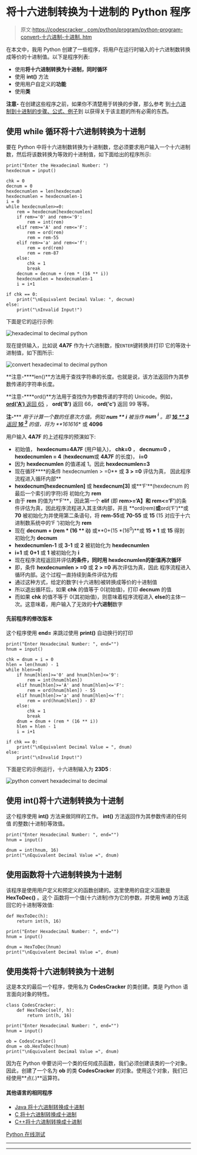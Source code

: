 # 将十六进制转换为十进制的 Python 程序

> 原文:[https://codescracker . com/python/program/python-program-convert-十六进制-十进制. htm](https://codescracker.com/python/program/python-program-convert-hexadecimal-to-decimal.htm)

在本文中，我用 Python 创建了一些程序，将用户在运行时输入的十六进制数转换成等价的十进制值。以下是程序列表:

*   使用**将十六进制转换为十进制，同时循环**
*   使用 **int()** 方法
*   使用用户自定义的**功能**
*   使用**类**

**注意-** 在创建这些程序之前，如果你不清楚用于转换的步骤，那么参考 到[十六进制到十进制的步骤、公式、例子](/computer-fundamental/hexadecimal-to-decimal.htm)到 以获得关于该主题的所有必需的东西。

## 使用 while 循环将十六进制转换为十进制

要在 Python 中将十六进制数转换为十进制数，您必须要求用户输入一个十六进制数，然后将该数转换为等效的十进制值，如下面给出的程序所示:

```
print("Enter the Hexadecimal Number: ")
hexdecnum = input()

chk = 0
decnum = 0
hexdecnumlen = len(hexdecnum)
hexdecnumlen = hexdecnumlen-1
i = 0
while hexdecnumlen>=0:
    rem = hexdecnum[hexdecnumlen]
    if rem>='0' and rem<='9':
        rem = int(rem)
    elif rem>='A' and rem<='F':
        rem = ord(rem)
        rem = rem-55
    elif rem>='a' and rem<='f':
        rem = ord(rem)
        rem = rem-87
    else:
        chk = 1
        break
    decnum = decnum + (rem * (16 ** i))
    hexdecnumlen = hexdecnumlen-1
    i = i+1

if chk == 0:
    print("\nEquivalent Decimal Value: ", decnum)
else:
    print("\nInvalid Input!")
```

下面是它的运行示例:

![hexadecimal to decimal python](../Images/9d1dc3afa6aa2ba0159735c3fee987e7.png)

现在提供输入，比如说 **4A7F** 作为十六进制数，按`ENTER`键转换并打印 它的等效十进制值，如下图所示:

![convert hexadecimal to decimal python](../Images/042dcd426ddd9476407cc7c9e624692d.png)

**注意-****len()**方法用于查找字符串的长度。也就是说，该方法返回作为其参数传递的字符串长度。

**注意-****ord()**方法用于查找作为参数传递的字符的 Unicode。例如， <u>**ord('A')** 返回 65</u> ， **ord('B')** 返回 66， **ord('c')** 返回 99 等等。

**注-***** ***用于计算一个数的任意次方值。例如 **num ** i** 被当作 **num <sup>i</sup>** 。即 <u>**16 ** 3** 返回 **16 <sup>3</sup>**</u> 的值，将为 **16*16*16** 或 **4096**

用户输入 **4A7F** 的上述程序的预演如下:

*   初始值， **hexdecnum=4A7F** (用户输入)， **chk=0** ， **decnum=0** ，**hexdecnumlen = 4** (**hexdecnum**或 **4A7F** 的长度)， **i=0**
*   因为 **hexdecnumlen** 的值递减 1。因此 **hexdecnumlen=3**
*   现在循环****的条件 hexdecnumlen > =0** 或 **3 > =0** 评估为真， 因此程序流程进入循环内部**
*   **hexdecnum[hexdecnumlen]** 或 **hexdecnum[3]** 或**‘F’**(hexdecnum 的最后一个索引的字符)将 初始化为 **rem**
*   由于 **rem** 的值为**‘F’**，因此第一个 **elif** (即 **rem>=‘A】和 rem<=‘F’**)的条件评估为真，因此程序流程进入其主体内部，并且 **ord(rem)**或**ord(‘F’)**或 **70** 被初始化为并使用第二条语句，将 **rem-55**或 **70-55** 或 **15** (15 对应于十六进制数系统中的‘F ’)初始化为 **rem**
*   现在 **decnum + (rem * (16 ** i))** 或**0+(15 *(16<sup>0</sup>)**或 **15 * 1** 或 **15** 得到 初始化为 **decnum**
*   **hexdecnumlen-1** 或 **3-1** 或 **2** 被初始化为 **hexdecnumlen**
*   **i+1** 或 **0+1** 或 **1** 被初始化为 **i**
*   现在程序流程返回并评估**的条件，同时用 **hexdecnumlen**的新值再次循环**
*   即，条件 **hexdecnumlen > =0** 或 **2 > =0** 再次评估为真，因此 程序流程进入循环内部。这个过程一直持续到条件评估为假
*   通过这种方式，给定的数字(十六进制)被转换成等价的十进制值
*   所以退出循环后，如果 **chk** 的值等于 0(初始值)，打印 **decnum** 的值
*   而如果 **chk** 的值不等于 0(其初始值)，则意味着程序流程进入 **else**的主体一次。这意味着，用户输入了无效的**十六进制**数字

#### 先前程序的修改版本

这个程序使用 **end=** 来跳过使用 **print()** 自动换行的打印

```
print("Enter Hexadecimal Number: ", end="")
hnum = input()

chk = dnum = i = 0
hlen = len(hnum) - 1
while hlen>=0:
    if hnum[hlen]>='0' and hnum[hlen]<='9':
        rem = int(hnum[hlen])
    elif hnum[hlen]>='A' and hnum[hlen]<='F':
        rem = ord(hnum[hlen]) - 55
    elif hnum[hlen]>='a' and hnum[hlen]<='f':
        rem = ord(hnum[hlen]) - 87
    else:
        chk = 1
        break
    dnum = dnum + (rem * (16 ** i))
    hlen = hlen - 1
    i = i+1

if chk == 0:
    print("\nEquivalent Decimal Value = ", dnum)
else:
    print("\nInvalid Input!")
```

下面是它的示例运行，十六进制输入为 **23D5** :

![python convert hexadecimal to decimal](../Images/6503c4d467b8da781113e1f175addf41.png)

## 使用 int()将十六进制转换为十进制

这个程序使用 **int()** 方法来做同样的工作。 **int()** 方法返回作为其参数传递的任何值 的整数(十进制)等效值。

```
print("Enter Hexadecimal Number: ", end="")
hnum = input()

dnum = int(hnum, 16)
print("\nEquivalent Decimal Value =", dnum)
```

## 使用函数将十六进制转换为十进制

该程序是使用用户定义和预定义的函数创建的。这里使用的自定义函数是 **HexToDec()** 。这个 函数将一个值(十六进制)作为它的参数，并使用 **int()** 方法返回它的十进制等效值:

```
def HexToDec(h):
    return int(h, 16)

print("Enter Hexadecimal Number: ", end="")
hnum = input()

dnum = HexToDec(hnum)
print("\nEquivalent Decimal Value =", dnum)
```

## 使用类将十六进制转换为十进制

这是本文的最后一个程序，使用名为 **CodesCracker** 的类创建。类是 Python 语言面向对象的特性。

```
class CodesCracker:
    def HexToDec(self, h):
        return int(h, 16)

print("Enter Hexadecimal Number: ", end="")
hnum = input()

ob = CodesCracker()
dnum = ob.HexToDec(hnum)
print("\nEquivalent Decimal Value =", dnum)
```

因为在 Python 中要访问一个类的任何成员函数，我们必须创建该类的一个对象。因此，创建了一个名为 **ob** 的类 **CodesCracker** 的对象。使用这个对象，我们已经使用**点(.)**运算符。

#### 其他语言的相同程序

*   [Java 将十六进制转换成十进制](/java/program/java-program-convert-hexadecimal-to-decimal.htm)
*   [C 将十六进制转换成十进制](/c/program/c-program-convert-hexadecimal-to-decimal.htm)
*   [C++将十六进制转换成十进制](/cpp/program/cpp-program-convert-hexadecimal-to-decimal.htm)

[Python 在线测试](/exam/showtest.php?subid=10)

* * *

* * *
